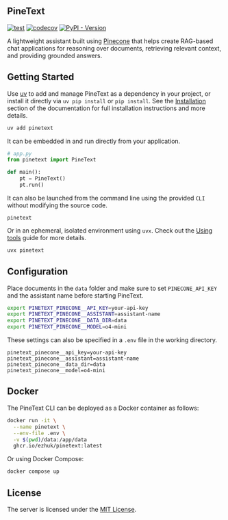 ## PineText

[![test](https://github.com/ezhuk/pinetext/actions/workflows/test.yml/badge.svg)](https://github.com/ezhuk/pinetext/actions/workflows/test.yml)
[![codecov](https://codecov.io/github/ezhuk/pinetext/graph/badge.svg?token=0YJASFE5OM)](https://codecov.io/github/ezhuk/pinetext)
[![PyPI - Version](https://img.shields.io/pypi/v/pinetext.svg)](https://pypi.org/p/pinetext)

A lightweight assistant built using [Pinecone](https://docs.pinecone.io/guides/assistant/overview) that helps create RAG-based chat applications for reasoning over documents, retrieving relevant context, and providing grounded answers.

## Getting Started

Use [uv](https://github.com/astral-sh/uv) to add and manage PineText as a dependency in your project, or install it directly via `uv pip install` or `pip install`. See the [Installation](https://github.com/ezhuk/pinetext/blob/main/docs/pinetext/installation.mdx) section of the documentation for full installation instructions and more details.

```bash
uv add pinetext
```

It can be embedded in and run directly from your application.

```python
# app.py
from pinetext import PineText

def main():
    pt = PineText()
    pt.run()
```

It can also be launched from the command line using the provided `CLI` without modifying the source code.

```
pinetext
```

Or in an ephemeral, isolated environment using `uvx`. Check out the [Using tools](https://docs.astral.sh/uv/guides/tools/) guide for more details.

```bash
uvx pinetext
```

## Configuration

Place documents in the `data` folder and make sure to set `PINECONE_API_KEY` and the assistant name before starting PineText.

```bash
export PINETEXT_PINECONE__API_KEY=your-api-key
export PINETEXT_PINECONE__ASSISTANT=assistant-name
export PINETEXT_PINECONE__DATA_DIR=data
export PINETEXT_PINECONE__MODEL=o4-mini
```

These settings can also be specified in a `.env` file in the working directory.

```text
pinetext_pinecone__api_key=your-api-key
pinetext_pinecone__assistant=assistant-name
pinetext_pinecone__data_dir=data
pinetext_pinecone__model=o4-mini
```

## Docker

The PineText CLI can be deployed as a Docker container as follows:

```bash
docker run -it \
  --name pinetext \
  --env-file .env \
  -v $(pwd)/data:/app/data
  ghcr.io/ezhuk/pinetext:latest
```

Or using Docker Compose:

```bash
docker compose up
```

## License

The server is licensed under the [MIT License](https://github.com/ezhuk/pinetext?tab=MIT-1-ov-file).
